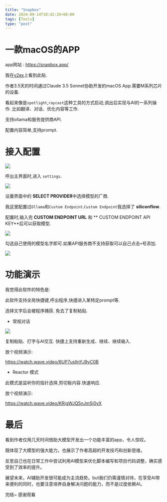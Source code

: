 ```yaml
---
title: "Snapbox"
date: 2024-09-14T10:42:26+08:00
tags: [Tools]
type: "post"
---
```


# 一款macOS的APP
app网站 : https://snapbox.app/

我在[v2ex](https://www.v2ex.com/t/1062087)上看到此贴.


作者3.5天的时间通过Claude 3.5 Sonnet协助开发的macOS App.需要M系列芯片的设备.

看起来像是`spotlight`,`raycast`这种工具的方式启动,调出后实现与AI的一系列操作.
比如翻译、对话、优化内容等工作.

支持ollama和服务提供商API.

配置内容简单,支持prompt.

# 接入配置
![](https://s2.loli.net/2024/09/14/z83RnpaOZh56Hwu.png)

呼出主界面时,进入 `settings`.

![](https://s2.loli.net/2024/09/14/CpLyGafc6xA7eRm.png)

设置界面中的 **SELECT PROVIDER**中选择模型的厂商.

我这里配置过`Ollama`和`Custom Endpoint`.`Custom Endpoint`我选择了 **siliconflow**.

配置时,输入完 **CUSTOM ENDPOINT URL** 和 ** CUSTOM ENDPOINT API KEY**后可以获取模型.

![](https://s2.loli.net/2024/09/14/itNTZsmAGuX17Ik.png)

勾选自己使用的模型名字即可.如果API服务商不支持获取可以自己点击`+`号添加.

![](https://s2.loli.net/2024/09/14/Gmbf93cek286JBT.png)

# 功能演示

我觉得此软件的特色是:

此软件支持全局快捷键,呼出程序,快捷进入某特定prompt等.

选择文字后会被程序捕获. 免去了复制粘贴.


* 常规对话

![](https://s2.loli.net/2024/09/14/jAsTeFm9kKUSqGV.png)

复制粘贴、打字与AI交互. 快捷上支持重新生成、继续、继续输入.

放个视频演示:

https://watch.wave.video/6UP7usIlnYJ9vC0B

* Reactor 模式

此模式是监听你的指针选择,剪切板内容.快速响应.

放个视频演示:

https://watch.wave.video/KRjgWJQ5nJmSj0yX

# 最后

看到作者仅用几天时间借助大模型开发出一个功能丰富的app，令人惊叹。

既体现了大模型的强大能力，也展示了作者高超的开发技巧和创新思维。

反思自己也在日常工作中尝试利用AI模型来优化脚本编写和项目代码调整，确实感受到了效率的提升。

展望未来，AI辅助开发很可能成为主流趋势。but我们仍需谨慎对待，在享受AI带来便利的同时，也要注意培养自身解决问题的能力，而不是过度依赖AI。

完结~
感谢观看
